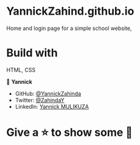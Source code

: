 # YannickZahind.github.io
Home and login page for a simple school website, 

# Build with

HTML, CSS

👤 **Yannick**

- GitHub: [@YannickZahinda](https://github.com/YannickZahinda)
- Twitter: [@ZahindaY](https://twitter.com/ZahindaY)
- LinkedIn: [Yannick MULIKUZA](https://linkedin.com/in/linkedinhandle)

# Give a ⭐ to show some 🤟
